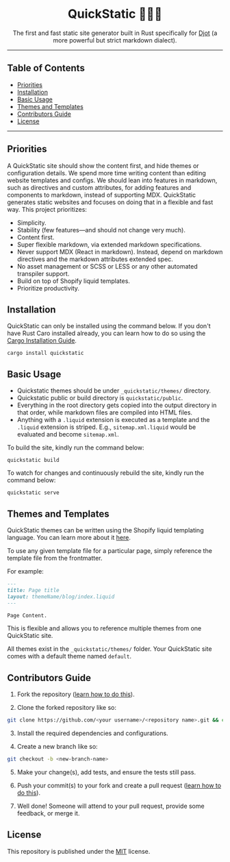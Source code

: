 <div align="center">
  
# QuickStatic 🚀🦀🔥

The first and fast static site generator built in Rust specifically for [Djot](https://djot.net) (a more powerful but strict markdown dialect).

</div>

---

## Table of Contents

- [Priorities](#priorities)
- [Installation](#installation)
- [Basic Usage](#basic-usage)
- [Themes and Templates](#themes-and-templates)
- [Contributors Guide](#contributors-guide)
- [License](#license)

---

## Priorities 

A QuickStatic site should show the content first, and hide themes or configuration details. We spend more time writing content than editing website templates and configs. We should lean into features in markdown, such as directives and custom attributes, for adding features and components to markdown, instead of supporting MDX. QuickStatic generates static websites and focuses on doing that in a flexible and fast way. This project prioritizes:

- Simplicity.
- Stability (few features—and should not change very much).
- Content first. 
- Super flexible markdown, via extended markdown specifications.
- Never support MDX (React in markdown). Instead, depend on markdown directives and the markdown attributes extended spec.
- No asset management or SCSS or LESS or any other automated transpiler support. 
- Build on top of Shopify liquid templates. 
- Prioritize productivity.

## Installation

QuickStatic can only be installed using the command below. If you don't have Rust Caro installed already, you can learn how to do so using the [Cargo Installation Guide](https://doc.rust-lang.org/cargo/getting-started/installation.html).

```
cargo install quickstatic
```

## Basic Usage

- Quickstatic themes should be under `_quickstatic/themes/` directory.
- Quickstatic public or build directory is `quickstatic/public`.
- Everything in the root directory gets copied into the output directory in that order, while markdown files are compiled into HTML files.
- Anything with a `.liquid` extension is executed as a template and the `.liquid` extension is striped. E.g., `sitemap.xml.liquid` would be evaluated and become `sitemap.xml`.

To build the site, kindly run the command below:

```
quickstatic build
```

To watch for changes and continuously rebuild the site, kindly run the command below:

```
quickstatic serve
```

## Themes and Templates 

QuickStatic themes can be written using the Shopify liquid templating language. You can learn more about it [here](https://github.com/Shopify/liquid/wiki/Liquid-for-Designers).

To use any given template file for a particular page, simply reference the template file from the frontmatter. 

For example:

```markdown
---
title: Page title
layout: themeName/blog/index.liquid
---

Page Content.

```

This is flexible and allows you to reference multiple themes from one QuickStatic site.

All themes exist in the `_quickstatic/themes/` folder. Your QuickStatic site comes with a default theme named `default`.

## Contributors Guide

1. Fork the repository ([learn how to do this](https://help.github.com/articles/fork-a-repo)).

2. Clone the forked repository like so:

```bash
git clone https://github.com/<your username>/<repository name>.git && cd repository name
```

3. Install the required dependencies and configurations.

4. Create a new branch like so:

```bash
git checkout -b <new-branch-name>
```

5. Make your change(s), add tests, and ensure the tests still pass.

6. Push your commit(s) to your fork and create a pull request ([learn how to do this](https://docs.github.com/en/github/collaborating-with-issues-and-pull-requests/creating-a-pull-request)).

7. Well done! Someone will attend to your pull request, provide some feedback, or merge it.

## License

This repository is published under the [MIT](LICENSE) license.
